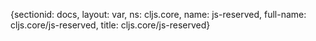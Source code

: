 {sectionid: docs, layout: var, ns: cljs.core, name: js-reserved, full-name: cljs.core/js-reserved,
  title: cljs.core/js-reserved}
